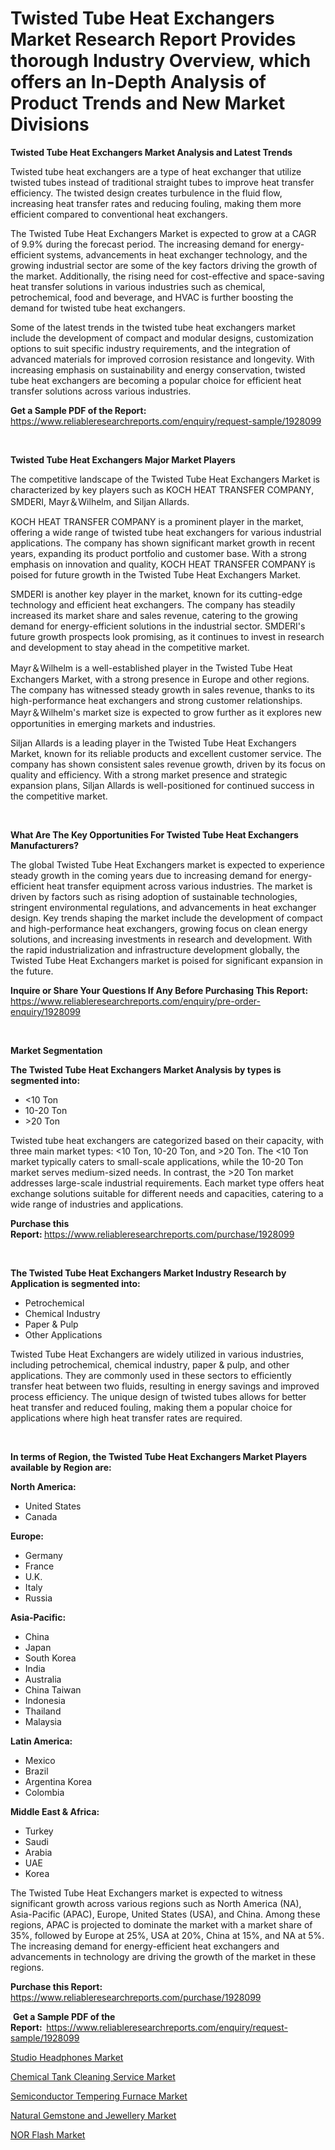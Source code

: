<p><h1>Twisted Tube Heat Exchangers Market Research Report Provides thorough Industry Overview, which offers an In-Depth Analysis of Product Trends and New Market Divisions</h1></p><p><strong>Twisted Tube Heat Exchangers Market Analysis and Latest Trends</strong></p>
<p><p>Twisted tube heat exchangers are a type of heat exchanger that utilize twisted tubes instead of traditional straight tubes to improve heat transfer efficiency. The twisted design creates turbulence in the fluid flow, increasing heat transfer rates and reducing fouling, making them more efficient compared to conventional heat exchangers.</p><p>The Twisted Tube Heat Exchangers Market is expected to grow at a CAGR of 9.9% during the forecast period. The increasing demand for energy-efficient systems, advancements in heat exchanger technology, and the growing industrial sector are some of the key factors driving the growth of the market. Additionally, the rising need for cost-effective and space-saving heat transfer solutions in various industries such as chemical, petrochemical, food and beverage, and HVAC is further boosting the demand for twisted tube heat exchangers.</p><p>Some of the latest trends in the twisted tube heat exchangers market include the development of compact and modular designs, customization options to suit specific industry requirements, and the integration of advanced materials for improved corrosion resistance and longevity. With increasing emphasis on sustainability and energy conservation, twisted tube heat exchangers are becoming a popular choice for efficient heat transfer solutions across various industries.</p></p>
<p><strong>Get a Sample PDF of the Report:&nbsp;</strong> <a href="https://www.reliableresearchreports.com/enquiry/request-sample/1928099">https://www.reliableresearchreports.com/enquiry/request-sample/1928099</a></p>
<p>&nbsp;</p>
<p><strong>Twisted Tube Heat Exchangers Major Market Players</strong></p>
<p><p>The competitive landscape of the Twisted Tube Heat Exchangers Market is characterized by key players such as KOCH HEAT TRANSFER COMPANY, SMDERI, Mayr＆Wilhelm, and Siljan Allards. </p><p>KOCH HEAT TRANSFER COMPANY is a prominent player in the market, offering a wide range of twisted tube heat exchangers for various industrial applications. The company has shown significant market growth in recent years, expanding its product portfolio and customer base. With a strong emphasis on innovation and quality, KOCH HEAT TRANSFER COMPANY is poised for future growth in the Twisted Tube Heat Exchangers Market.</p><p>SMDERI is another key player in the market, known for its cutting-edge technology and efficient heat exchangers. The company has steadily increased its market share and sales revenue, catering to the growing demand for energy-efficient solutions in the industrial sector. SMDERI's future growth prospects look promising, as it continues to invest in research and development to stay ahead in the competitive market.</p><p>Mayr＆Wilhelm is a well-established player in the Twisted Tube Heat Exchangers Market, with a strong presence in Europe and other regions. The company has witnessed steady growth in sales revenue, thanks to its high-performance heat exchangers and strong customer relationships. Mayr＆Wilhelm's market size is expected to grow further as it explores new opportunities in emerging markets and industries.</p><p>Siljan Allards is a leading player in the Twisted Tube Heat Exchangers Market, known for its reliable products and excellent customer service. The company has shown consistent sales revenue growth, driven by its focus on quality and efficiency. With a strong market presence and strategic expansion plans, Siljan Allards is well-positioned for continued success in the competitive market.</p></p>
<p>&nbsp;</p>
<p><strong>What Are The Key Opportunities For Twisted Tube Heat Exchangers Manufacturers?</strong></p>
<p><p>The global Twisted Tube Heat Exchangers market is expected to experience steady growth in the coming years due to increasing demand for energy-efficient heat transfer equipment across various industries. The market is driven by factors such as rising adoption of sustainable technologies, stringent environmental regulations, and advancements in heat exchanger design. Key trends shaping the market include the development of compact and high-performance heat exchangers, growing focus on clean energy solutions, and increasing investments in research and development. With the rapid industrialization and infrastructure development globally, the Twisted Tube Heat Exchangers market is poised for significant expansion in the future.</p></p>
<p><strong>Inquire or Share Your Questions If Any Before Purchasing This Report:</strong> <a href="https://www.reliableresearchreports.com/enquiry/pre-order-enquiry/1928099">https://www.reliableresearchreports.com/enquiry/pre-order-enquiry/1928099</a></p>
<p>&nbsp;</p>
<p><strong>Market Segmentation</strong></p>
<p><strong>The Twisted Tube Heat Exchangers Market Analysis by types is segmented into:</strong></p>
<p><ul><li><10 Ton</li><li>10-20 Ton</li><li>>20 Ton</li></ul></p>
<p><p>Twisted tube heat exchangers are categorized based on their capacity, with three main market types: <10 Ton, 10-20 Ton, and >20 Ton. The <10 Ton market typically caters to small-scale applications, while the 10-20 Ton market serves medium-sized needs. In contrast, the >20 Ton market addresses large-scale industrial requirements. Each market type offers heat exchange solutions suitable for different needs and capacities, catering to a wide range of industries and applications.</p></p>
<p><strong>Purchase this Report:&nbsp;</strong><a href="https://www.reliableresearchreports.com/purchase/1928099">https://www.reliableresearchreports.com/purchase/1928099</a></p>
<p>&nbsp;</p>
<p><strong>The Twisted Tube Heat Exchangers Market Industry Research by Application is segmented into:</strong></p>
<p><ul><li>Petrochemical</li><li>Chemical Industry</li><li>Paper & Pulp</li><li>Other Applications</li></ul></p>
<p><p>Twisted Tube Heat Exchangers are widely utilized in various industries, including petrochemical, chemical industry, paper & pulp, and other applications. They are commonly used in these sectors to efficiently transfer heat between two fluids, resulting in energy savings and improved process efficiency. The unique design of twisted tubes allows for better heat transfer and reduced fouling, making them a popular choice for applications where high heat transfer rates are required.</p></p>
<p>&nbsp;</p>
<p><strong>In terms of Region, the Twisted Tube Heat Exchangers Market Players available by Region are:</strong></p>
<p>
    <p> <strong> North America: </strong>
        <ul>
            <li>United States</li>
            <li>Canada</li>
        </ul>
        </p> 
    <p> <strong> Europe: </strong>
        <ul>
            <li>Germany</li>
            <li>France</li>
            <li>U.K.</li>
            <li>Italy</li>
            <li>Russia</li>
        </ul>
        </p> 
    <p> <strong> Asia-Pacific: </strong>
        <ul>
            <li>China</li>
            <li>Japan</li>
            <li>South Korea</li>
            <li>India</li>
            <li>Australia</li>
            <li>China Taiwan</li>
            <li>Indonesia</li>
            <li>Thailand</li>
            <li>Malaysia</li>
        </ul>
        </p> 
    <p> <strong> Latin America: </strong>
        <ul>
            <li>Mexico</li>
            <li>Brazil</li>
            <li>Argentina Korea</li>
            <li>Colombia</li>
        </ul>
        </p> 
    <p> <strong> Middle East & Africa: </strong>
        <ul>
            <li>Turkey</li>
            <li>Saudi</li>
            <li>Arabia</li>
            <li>UAE</li>
            <li>Korea</li>
        </ul>
    </p>
    </p>
<p><p>The Twisted Tube Heat Exchangers market is expected to witness significant growth across various regions such as North America (NA), Asia-Pacific (APAC), Europe, United States (USA), and China. Among these regions, APAC is projected to dominate the market with a market share of 35%, followed by Europe at 25%, USA at 20%, China at 15%, and NA at 5%. The increasing demand for energy-efficient heat exchangers and advancements in technology are driving the growth of the market in these regions.</p></p>
<p><strong>Purchase this Report: </strong><a href="https://www.reliableresearchreports.com/purchase/1928099">https://www.reliableresearchreports.com/purchase/1928099</a></p>
<p>&nbsp;<strong>Get a Sample PDF of the Report:&nbsp;&nbsp;</strong><a href="https://www.reliableresearchreports.com/enquiry/request-sample/1928099">https://www.reliableresearchreports.com/enquiry/request-sample/1928099</a></p>
<p><strong></strong></p>
<p><p><a href="https://view.publitas.com/reportprime-1/studio-headphones-market-dynamics-2024-2031-also-about-its-market-trends-projections-and-opportunities/">Studio Headphones Market</a></p><p><a href="https://cedar-agate-3da.notion.site/Chemical-Tank-Cleaning-Service-Market-Size-Growth-Outlook-from-2024-to-2031-projecting-at-Market-s-be433a53fb46499b86b574f5f2f3fd8c">Chemical Tank Cleaning Service Market</a></p><p><a href="https://copper-carbon-84f.notion.site/Semiconductor-Tempering-Furnace-Market-Size-Reflecting-a-Forecast-Till-2031-Market-By-Type-By-Appl-f07f447324f145569804313b94fed1f1">Semiconductor Tempering Furnace Market</a></p><p><a href="https://circular-yam-9b9.notion.site/Natural-Gemstone-and-Jewellery-Market-Provides-Detailed-Segmentation-of-this-Market-based-on-Type-A-74b5764d6aaf4e8a9178d2223d9f33c6">Natural Gemstone and Jewellery Market</a></p><p><a href="https://view.publitas.com/reportprime-1/nor-flash-market-furnish-information-about-market-size-market-share-market-dynamics-and-projections-spanning-from-2024-to-2031/">NOR Flash Market</a></p></p>